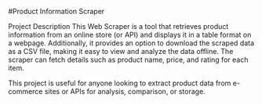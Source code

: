#Product Information Scraper

Project Description
This Web Scraper is a tool that retrieves product information from an online store (or API) and displays it in a table format on a webpage. Additionally, it provides an option to download the scraped data as a CSV file, making it easy to view and analyze the data offline. The scraper can fetch details such as product name, price, and rating for each item.

This project is useful for anyone looking to extract product data from e-commerce sites or APIs for analysis, comparison, or storage.
